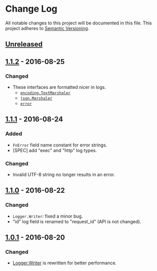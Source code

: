 # Change Log

All notable changes to this project will be documented in this file.
This project adheres to [Semantic Versioning](http://semver.org/).

## [Unreleased]

## [1.1.2] - 2016-08-25
### Changed
- These interfaces are formatted nicer in logs.
    - [`encoding.TextMarshaler`](https://golang.org/pkg/encoding/#TextMarshaler)
    - [`json.Marshaler`](https://golang.org/pkg/encoding/json/#Marshaler)
    - [`error`](https://golang.org/pkg/builtin/#error)

## [1.1.1] - 2016-08-24
### Added
- `FnError` field name constant for error strings.
- [SPEC] add "exec" and "http" log types.

### Changed
- Invalid UTF-8 string no longer results in an error.

## [1.1.0] - 2016-08-22
### Changed
- `Logger.Writer`: fixed a minor bug.
- "id" log field is renamed to "request_id" (API is not changed).

## [1.0.1] - 2016-08-20
### Changed
- [Logger.Writer](https://godoc.org/github.com/cybozu-go/log#Logger.Writer) is rewritten for better performance.

[Unreleased]: https://github.com/cybozu-go/log/compare/v1.1.2...HEAD
[1.1.2]: https://github.com/cybozu-go/log/compare/v1.1.1...v1.1.2
[1.1.1]: https://github.com/cybozu-go/log/compare/v1.1.0...v1.1.1
[1.1.0]: https://github.com/cybozu-go/log/compare/v1.0.1...v1.1.0
[1.0.1]: https://github.com/cybozu-go/log/compare/v1.0.0...v1.0.1

